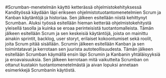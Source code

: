 #Scrumban-menetelmän käyttö ketterässä ohjelmistokehityksessä
Kandityössä käydään läpi erikseen ohjelmistotuotantomenetelmien Scrum ja Kanban käytäntöjä ja historiaa. Sen jälkeen esitellään niistä kehittynyt Scrumban. Aluksi työssä esitellään hieman ketterää ohjelmistokehitystä yleisellä tasolla ja kuinka se eroaa perinteisistä tuotantomalleista. Tämän jälkeen esitellään Scrum ja sen keskeisiä käytäntöjä, joista on mainittu ainakin sprintit, backlog, user storyt, erilaiset kokoontumiset sekä roolit, joita Scrum pitää sisällään. Scrumin jälkeen esitellään Kanban ja sen toimintatavat ja kerrotaan sen juurista autoteollisuudesta. Tämän jälkeen esitellään Scrumban käymällä ensin läpi Scrumin ja Kanbanin yhtäläisyyksiä ja eroavaisuuksia. Sen jälkeen kerrotaan mitä vaikutteita Scrumban on ottanut kustakin tuotantomenetelmästä ja aivan lopuksi annetaan esimerkkejä Scrumbanin käytöstä.
